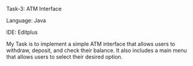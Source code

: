Task-3: ATM Interface


Language: Java


IDE: Editplus


My Task is to implement a simple ATM interface that allows users to withdraw, deposit, and check their balance.
It also includes a main menu that allows users to select their desired option.
